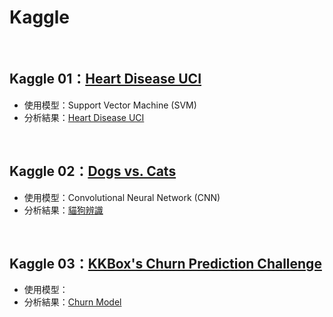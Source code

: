 # Kaggle
<br>

## Kaggle 01：[Heart Disease UCI](https://www.kaggle.com/c/heart-disease-uci/data)
* 使用模型：Support Vector Machine (SVM)
* 分析結果：[Heart Disease UCI](https://github.com/sueshow/Comp_Kaggle/blob/main/%E7%9B%A3%E7%9D%A3_SVM_%E5%AE%8C%E6%95%B4%E7%89%88_Kaggle_Heart_Disease_UCI.ipynb)
<br>


## Kaggle 02：[Dogs vs. Cats](https://www.kaggle.com/c/dogs-vs-cats)
* 使用模型：Convolutional Neural Network (CNN)
* 分析結果：[貓狗辨識](https://github.com/sueshow/Comp_Kaggle/blob/main/Kaggle_%E8%B2%93%E7%8B%97%E8%BE%A8%E8%AD%98.ipynb)
<br>


## Kaggle 03：[KKBox's Churn Prediction Challenge](https://www.kaggle.com/c/kkbox-churn-prediction-challenge)
* 使用模型：
* 分析結果：[Churn Model]()


